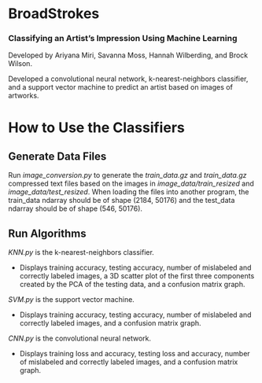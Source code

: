 # BroadStrokes
### Classifying an Artist’s Impression Using Machine Learning

Developed by Ariyana Miri, Savanna Moss, Hannah Wilberding, and Brock Wilson.

Developed a convolutional neural network, k-nearest-neighbors classifier, and a support vector machine to predict an artist based on images of artworks.

# How to Use the Classifiers
## Generate Data Files
Run *image_conversion.py* to generate the *train_data.gz* and *train_data.gz* compressed text files based on the images in *image_data/train_resized* and *image_data/test_resized*. When loading the files into another program, the train_data ndarray should be of shape (2184, 50176) and the test_data ndarray should be of shape (546, 50176).

## Run Algorithms
*KNN.py* is the k-nearest-neighbors classifier.
- Displays training accuracy, testing accuracy, number of mislabeled and correctly labeled images, a 3D scatter plot of the first three components created by the PCA of the testing data, and a confusion matrix graph.

*SVM.py* is the support vector machine.
- Displays training accuracy, testing accuracy, number of mislabeled and correctly labeled images, and a confusion matrix graph.

*CNN.py* is the convolutional neural network.
- Displays training loss and accuracy, testing loss and accuracy, number of mislabeled and correctly labeled images, and a confusion matrix graph.
